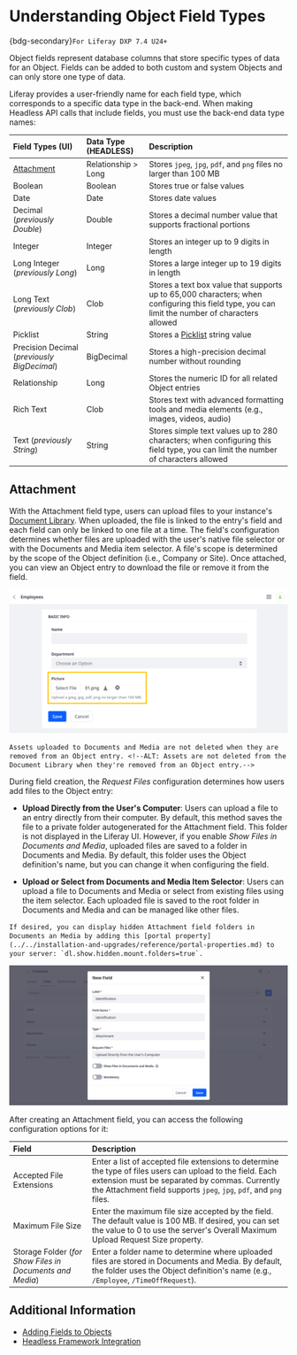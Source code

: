 # Understanding Object Field Types

{bdg-secondary}`For Liferay DXP 7.4 U24+`

Object fields represent database columns that store specific types of data for an Object. Fields can be added to both custom and system Objects and can only store one type of data.

Liferay provides a user-friendly name for each field type, which corresponds to a specific data type in the back-end. When making Headless API calls that include fields, you must use the back-end data type names:

| Field Types (UI) | Data Type (HEADLESS) | Description |
| :--- | :--- | :--- |
| [Attachment](#attachment) | Relationship > Long | Stores `jpeg`, `jpg`, `pdf`, and `png` files no larger than 100 MB |
| Boolean | Boolean | Stores true or false values |
| Date | Date | Stores date values |
| Decimal (*previously Double*) | Double | Stores a decimal number value that supports fractional portions |
| Integer | Integer | Stores an integer up to 9 digits in length |
| Long Integer (*previously Long*) | Long | Stores a large integer up to 19 digits in length |
| Long Text (*previously Clob*) | Clob | Stores a text box value that supports up to 65,000 characters; when configuring this field type, you can limit the number of characters allowed |
| Picklist | String | Stores a [Picklist](./picklists.md) string value |
| Precision Decimal (*previously BigDecimal*) | BigDecimal | Stores a high-precision decimal number without rounding |
| Relationship | Long | Stores the numeric ID for all related Object entries |
| Rich Text | Clob | Stores text with advanced formatting tools and media elements (e.g., images, videos, audio) |
| Text (*previously String*) | String | Stores simple text values up to 280 characters; when configuring this field type, you can limit the number of characters allowed |

## Attachment

With the Attachment field type, users can upload files to your instance's [Document Library](../../system-administration/file-storage.md). When uploaded, the file is linked to the entry's field and each field can only be linked to one file at a time. The field's configuration determines whether files are uploaded with the user's native file selector or with the Documents and Media item selector. A file's scope is determined by the scope of the Object definition (i.e., Company or Site). Once attached, you can view an Object entry to download the file or remove it from the field.

![Attach files to Object entries.](./understanding-object-field-types/images/01.png)

```{important}
Assets uploaded to Documents and Media are not deleted when they are removed from an Object entry. <!--ALT: Assets are not deleted from the Document Library when they're removed from an Object entry.-->
```

During field creation, the *Request Files* configuration determines how users add files to the Object entry:

* **Upload Directly from the User's Computer**: Users can upload a file to an entry directly from their computer. By default, this method saves the file to a private folder autogenerated for the Attachment field. This folder is not displayed in the Liferay UI. However, if you enable *Show Files in Documents and Media*, uploaded files are saved to a folder in Documents and Media. By default, this folder uses the Object definition's name, but you can change it when configuring the field.

* **Upload or Select from Documents and Media Item Selector**: Users can upload a file to Documents and Media or select from existing files using the item selector. Each uploaded file is saved to the root folder in Documents and Media and can be managed like other files.

```{note}
If desired, you can display hidden Attachment field folders in Documents an Media by adding this [portal property](../../installation-and-upgrades/reference/portal-properties.md) to your server: `dl.show.hidden.mount.folders=true`. 
```

![The Request Files field determines how users add files to the Object entry.](./understanding-object-field-types/images/02.png)

After creating an Attachment field, you can access the following configuration options for it:

| Field | Description |
| :--- | :--- |
| Accepted File Extensions | Enter a list of accepted file extensions to determine the type of files users can upload to the field. Each extension must be separated by commas. Currently the Attachment field supports `jpeg`, `jpg`, `pdf`, and `png` files. |
| Maximum File Size | Enter the maximum file size accepted by the field. The default value is 100 MB. If desired, you can set the value to 0 to use the server's Overall Maximum Upload Request Size property. |
| Storage Folder (*for Show Files in Documents and Media*) | Enter a folder name to determine where uploaded files are stored in Documents and Media. By default, the folder uses the Object definition's name (e.g., `/Employee`, `/TimeOffRequest`). |

<!-- 
## Text Fields

### Text

### Long Text

### Rich Text

Use this field type to create rich text compositions that include images, links, and other elements.

## Picklist

## Numeric Fields 

### Integer

### Long Integer

### Decimal

### Precision Decimal

## Relationship Fields
-->

## Additional Information

* [Adding Fields to Objects](./creating-and-managing-objects/adding-fields-to-objects.md)
* [Headless Framework Integration](./understanding-object-integrations/headless-framework-integration.md)
